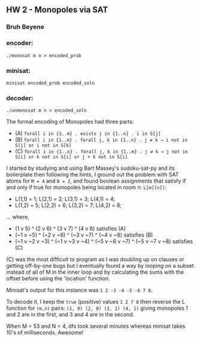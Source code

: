 ## HW 2 - Monopoles via SAT
### Bruh Beyene

### encoder:
`./monosat m n > encoded_prob`

### minisat:
`minisat encoded_prob encoded_soln`

### decoder:
`./unmonosat m n < encoded_soln`

The formal encoding of Monopoles had three parts:

- (A) `forall i in {1..m} . exists j in {1..n} . i in S[j]`
- (B) `forall i in {1..m} . forall j, k in {1..n} . j ≠ k → i not in S[j] or i not in S[k]`
- (C) `forall i in {1..n} . forall j, k in {1..m} . j ≠ k → j not in S[i] or k not in S[i] or j + k not in S[i]`

I started by studying and using Bart Massey's sudoku-sat-py and its boilerplate then following the hints, I ground out the problem with SAT atoms for `M = 4` and `N = 2`, and found boolean assignments that satisfy if and only if true for monopoles being located in room n: `L[m][n])`:

- L(1,1) = 1; L(2,1) = 2; L(3,1) = 3; L(4,1) = 4;
- L(1,2) = 5; L(2,2) = 6; L(3,2) = 7; L(4,2) = 8;

... where,
- (1 v 5) ^ (2 v 6) ^ (3 v 7) ^ (4 v 8) satisfies (A)
- (~1 v ~5) ^ (~2 v ~6) ^ (~3 v ~7) ^ (~4 v ~8) satisfies (B)
- (~1 v ~2 v ~3) ^ (~1 v ~3 v ~4) ^ (~5 v ~6 v ~7) ^ (~5 v ~7 v ~8) satisfies (C)

(C) was the most difficult to program as I was doubling up on clauses or getting off-by-one bugs but I eventually found a way by looping on a subset instead of all of M in the inner loop and by calculating the sums with the offset before using the 'location' function.

Minisat's output for this instance was `1 2 -3 -4 -5 -6 7 8`. 

To decode it, I keep the `true` (positive) values `1 2 7 8` then reverse the L function for `(m,n)` pairs: `(1, 0) (2, 0) (3, 1) (4, 1)` giving monopoles 1 and 2 are in the first, and 3 and 4 are in the second.

When M = 53 and N = 4, dfs took several minutes whereas minisat takes 10's of milliseconds. Awesome!


